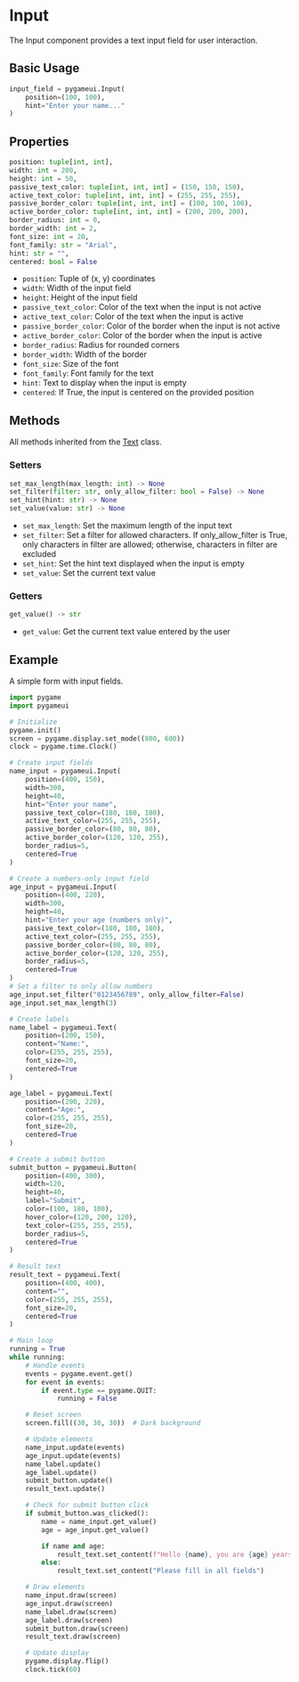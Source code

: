 # Input

The Input component provides a text input field for user interaction.

## Basic Usage

```python
input_field = pygameui.Input(
    position=(100, 100),
    hint="Enter your name..."
)
```

## Properties

```python
position: tuple[int, int],
width: int = 200,
height: int = 50,
passive_text_color: tuple[int, int, int] = (150, 150, 150),
active_text_color: tuple[int, int, int] = (255, 255, 255),
passive_border_color: tuple[int, int, int] = (100, 100, 100),
active_border_color: tuple[int, int, int] = (200, 200, 200),
border_radius: int = 0,
border_width: int = 2,
font_size: int = 20,
font_family: str = "Arial",
hint: str = "",
centered: bool = False
```

- `position`: Tuple of (x, y) coordinates
- `width`: Width of the input field
- `height`: Height of the input field
- `passive_text_color`: Color of the text when the input is not active
- `active_text_color`: Color of the text when the input is active
- `passive_border_color`: Color of the border when the input is not active
- `active_border_color`: Color of the border when the input is active
- `border_radius`: Radius for rounded corners
- `border_width`: Width of the border
- `font_size`: Size of the font
- `font_family`: Font family for the text
- `hint`: Text to display when the input is empty
- `centered`: If True, the input is centered on the provided position

## Methods

All methods inherited from the [Text](text.md) class.

### Setters

```python
set_max_length(max_length: int) -> None
set_filter(filter: str, only_allow_filter: bool = False) -> None
set_hint(hint: str) -> None
set_value(value: str) -> None
```

- `set_max_length`: Set the maximum length of the input text
- `set_filter`: Set a filter for allowed characters. If only_allow_filter is True, only characters in filter are allowed; otherwise, characters in filter are excluded
- `set_hint`: Set the hint text displayed when the input is empty
- `set_value`: Set the current text value

### Getters

```python
get_value() -> str
```

- `get_value`: Get the current text value entered by the user

## Example

A simple form with input fields.

```python
import pygame
import pygameui

# Initialize
pygame.init()
screen = pygame.display.set_mode((800, 600))
clock = pygame.time.Clock()

# Create input fields
name_input = pygameui.Input(
    position=(400, 150),
    width=300,
    height=40,
    hint="Enter your name",
    passive_text_color=(180, 180, 180),
    active_text_color=(255, 255, 255),
    passive_border_color=(80, 80, 80),
    active_border_color=(120, 120, 255),
    border_radius=5,
    centered=True
)

# Create a numbers-only input field
age_input = pygameui.Input(
    position=(400, 220),
    width=300,
    height=40,
    hint="Enter your age (numbers only)",
    passive_text_color=(180, 180, 180),
    active_text_color=(255, 255, 255),
    passive_border_color=(80, 80, 80),
    active_border_color=(120, 120, 255),
    border_radius=5,
    centered=True
)
# Set a filter to only allow numbers
age_input.set_filter("0123456789", only_allow_filter=False)
age_input.set_max_length(3)

# Create labels
name_label = pygameui.Text(
    position=(200, 150),
    content="Name:",
    color=(255, 255, 255),
    font_size=20,
    centered=True
)

age_label = pygameui.Text(
    position=(200, 220),
    content="Age:",
    color=(255, 255, 255),
    font_size=20,
    centered=True
)

# Create a submit button
submit_button = pygameui.Button(
    position=(400, 300),
    width=120,
    height=40,
    label="Submit",
    color=(100, 180, 100),
    hover_color=(120, 200, 120),
    text_color=(255, 255, 255),
    border_radius=5,
    centered=True
)

# Result text
result_text = pygameui.Text(
    position=(400, 400),
    content="",
    color=(255, 255, 255),
    font_size=20,
    centered=True
)

# Main loop
running = True
while running:
    # Handle events
    events = pygame.event.get()
    for event in events:
        if event.type == pygame.QUIT:
            running = False

    # Reset screen
    screen.fill((30, 30, 30))  # Dark background

    # Update elements
    name_input.update(events)
    age_input.update(events)
    name_label.update()
    age_label.update()
    submit_button.update()
    result_text.update()

    # Check for submit button click
    if submit_button.was_clicked():
        name = name_input.get_value()
        age = age_input.get_value()

        if name and age:
            result_text.set_content(f"Hello {name}, you are {age} years old!")
        else:
            result_text.set_content("Please fill in all fields")

    # Draw elements
    name_input.draw(screen)
    age_input.draw(screen)
    name_label.draw(screen)
    age_label.draw(screen)
    submit_button.draw(screen)
    result_text.draw(screen)

    # Update display
    pygame.display.flip()
    clock.tick(60)
```
